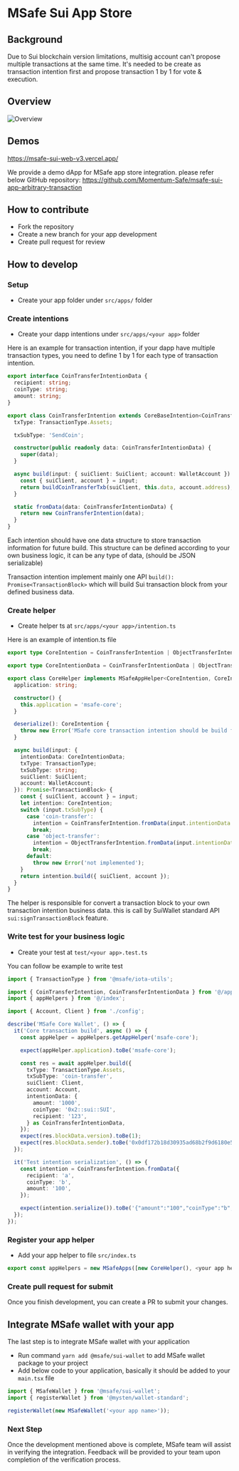 # MSafe Sui App Store

## Background

Due to Sui blockchain version limitations, multisig account can't propose multiple transactions at the same time. It's needed to be create as transaction intention first and propose transaction 1 by 1 for vote & execution.

## Overview

![Overview](./diagram.png)

## Demos

https://msafe-sui-web-v3.vercel.app/

We provide a demo dApp for MSafe app store integration. please refer below GitHub repository: https://github.com/Momentum-Safe/msafe-sui-app-arbitrary-transaction

## How to contribute

- Fork the repository
- Create a new branch for your app development
- Create pull request for review

## How to develop

### Setup

- Create your app folder under `src/apps/` folder

### Create intentions

- Create your dapp intentions under `src/apps/<your app>` folder

Here is an example for transaction intention, if your dapp have multiple transaction types, you need to define 1 by 1 for each type of transaction intention.

```typescript
export interface CoinTransferIntentionData {
  recipient: string;
  coinType: string;
  amount: string;
}

export class CoinTransferIntention extends CoreBaseIntention<CoinTransferIntentionData> {
  txType: TransactionType.Assets;

  txSubType: 'SendCoin';

  constructor(public readonly data: CoinTransferIntentionData) {
    super(data);
  }

  async build(input: { suiClient: SuiClient; account: WalletAccount }): Promise<TransactionBlock> {
    const { suiClient, account } = input;
    return buildCoinTransferTxb(suiClient, this.data, account.address);
  }

  static fromData(data: CoinTransferIntentionData) {
    return new CoinTransferIntention(data);
  }
}
```

Each intention should have one data structure to store transaction information for future build.
This structure can be defined according to your own business logic, it can be any type of data, (should be JSON serializable)

Transaction intention implement mainly one API `build(): Promise<TransactionBlock>` which will build Sui transaction block from your defined business data.

### Create helper

- Create helper ts at `src/apps/<your app>/intention.ts`

Here is an example of intention.ts file

```typescript
export type CoreIntention = CoinTransferIntention | ObjectTransferIntention;

export type CoreIntentionData = CoinTransferIntentionData | ObjectTransferIntentionData;

export class CoreHelper implements MSafeAppHelper<CoreIntention, CoreIntentionData> {
  application: string;

  constructor() {
    this.application = 'msafe-core';
  }

  deserialize(): CoreIntention {
    throw new Error('MSafe core transaction intention should be build from API');
  }

  async build(input: {
    intentionData: CoreIntentionData;
    txType: TransactionType;
    txSubType: string;
    suiClient: SuiClient;
    account: WalletAccount;
  }): Promise<TransactionBlock> {
    const { suiClient, account } = input;
    let intention: CoreIntention;
    switch (input.txSubType) {
      case 'coin-transfer':
        intention = CoinTransferIntention.fromData(input.intentionData as CoinTransferIntentionData);
        break;
      case 'object-transfer':
        intention = ObjectTransferIntention.fromData(input.intentionData as ObjectTransferIntentionData);
        break;
      default:
        throw new Error('not implemented');
    }
    return intention.build({ suiClient, account });
  }
}
```

The helper is responsible for convert a transaction block to your own transaction intention business data. this is call by SuiWallet standard API `sui:signTransactionBlock` feature.

### Write test for your business logic

- Create your test at `test/<your app>.test.ts`

You can follow be example to write test

```typescript
import { TransactionType } from '@msafe/iota-utils';

import { CoinTransferIntention, CoinTransferIntentionData } from '@/apps/msafe-core/coin-transfer';
import { appHelpers } from '@/index';

import { Account, Client } from './config';

describe('MSafe Core Wallet', () => {
  it('Core transaction build', async () => {
    const appHelper = appHelpers.getAppHelper('msafe-core');

    expect(appHelper.application).toBe('msafe-core');

    const res = await appHelper.build({
      txType: TransactionType.Assets,
      txSubType: 'coin-transfer',
      suiClient: Client,
      account: Account,
      intentionData: {
        amount: '1000',
        coinType: '0x2::sui::SUI',
        recipient: '123',
      } as CoinTransferIntentionData,
    });
    expect(res.blockData.version).toBe(1);
    expect(res.blockData.sender).toBe('0x0df172b18d30935ad68b2f9d6180e5adcf8edfd7df874852817002e6eccada66');
  });

  it('Test intention serialization', () => {
    const intention = CoinTransferIntention.fromData({
      recipient: 'a',
      coinType: 'b',
      amount: '100',
    });

    expect(intention.serialize()).toBe('{"amount":"100","coinType":"b","recipient":"a"}');
  });
});
```

### Register your app helper

- Add your app helper to file `src/index.ts`

```typescript
export const appHelpers = new MSafeApps([new CoreHelper(), <your app helper instance here>]);
```

### Create pull request for submit

Once you finish development, you can create a PR to submit your changes.

## Integrate MSafe wallet with your app

The last step is to integrate MSafe wallet with your application

- Run command `yarn add @msafe/sui-wallet` to add MSafe wallet package to your project
- Add below code to your application, basically it should be added to your `main.tsx` file

```typescript
import { MSafeWallet } from '@msafe/sui-wallet';
import { registerWallet } from '@mysten/wallet-standard';

registerWallet(new MSafeWallet('<your app name>'));
```

### Next Step

Once the development mentioned above is complete, MSafe team will assist in verifying the integration. Feedback will be provided to your team upon completion of the verification process.
